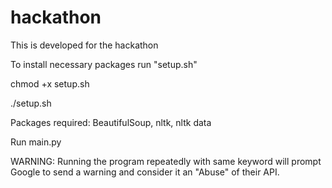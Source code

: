 # hackathon
This is developed for the hackathon

To install necessary packages run "setup.sh"

chmod +x setup.sh

./setup.sh

Packages required: BeautifulSoup, nltk, nltk data

Run main.py

WARNING: Running the program repeatedly with same keyword will prompt Google to send a warning and consider it an "Abuse" of their API.
